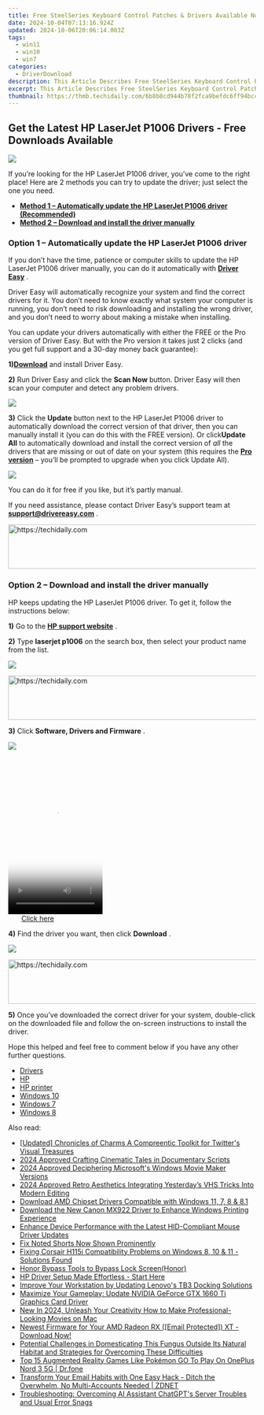 ```yaml
---
title: Free SteelSeries Keyboard Control Patches & Drivers Available Now!
date: 2024-10-04T07:13:16.924Z
updated: 2024-10-06T20:06:14.003Z
tags:
  - win11
  - win10
  - win7
categories:
  - DriverDownload
description: This Article Describes Free SteelSeries Keyboard Control Patches & Drivers Available Now!
excerpt: This Article Describes Free SteelSeries Keyboard Control Patches & Drivers Available Now!
thumbnail: https://thmb.techidaily.com/6b8b8cd944b78f2fca9befdc6ff94bcc8ad2bce093f59dcdf2b6479e3403f82d.jpg
---
```


## Get the Latest HP LaserJet P1006 Drivers - Free Downloads Available

![](https://images.drivereasy.com/wp-content/uploads/2019/11/2019-11-22_10-19-26.jpg)

 If you’re looking for the HP LaserJet P1006 driver, you’ve come to the right place! Here are 2 methods you can try to update the driver; just select the one you need.

* **[Method 1 – Automatically update the HP LaserJet P1006 driver (Recommended)](https://www.drivereasy.com/knowledge/hp-laserjet-p1006-driver-download/#a)**
* **[Method 2 – Download and install the driver manually](https://tools.techidaily.com/drivereasy/download/)**

### Option 1 – Automatically update the HP LaserJet P1006 driver

 If you don’t have the time, patience or computer skills to update the HP LaserJet P1006 driver manually, you can do it automatically with **[Driver Easy](https://tools.techidaily.com/drivereasy/download/)**  .

 Driver Easy will automatically recognize your system and find the correct drivers for it. You don’t need to know exactly what system your computer is running, you don’t need to risk downloading and installing the wrong driver, and you don’t need to worry about making a mistake when installing.

 You can update your drivers automatically with either the FREE or the Pro version of Driver Easy. But with the Pro version it takes just 2 clicks (and you get full support and a 30-day money back guarantee):

 **1)[Download](https://tools.techidaily.com/drivereasy/download/)**  and install Driver Easy.

**2)** Run Driver Easy and click the **Scan Now** button. Driver Easy will then scan your computer and detect any problem drivers.

![](https://images.drivereasy.com/wp-content/uploads/2019/11/2019-11-22_10-19-51.jpg)

**3)** Click the **Update**  button next to the HP LaserJet P1006 driver to automatically download the correct version of that driver, then you can manually install it (you can do this with the FREE version). Or click**Update All** to automatically download and install the correct version of _all_  the drivers that are missing or out of date on your system (this requires the **[Pro version](https://tools.techidaily.com/drivereasy/download/)**  – you’ll be prompted to upgrade when you click Update All).

![](https://images.drivereasy.com/wp-content/uploads/2019/11/2019-11-22_10-19-56.jpg)

 You can do it for free if you like, but it’s partly manual.

 If you need assistance, please contact Driver Easy’s support team at [**support@drivereasy.com**](https://tools.techidaily.com/drivereasy/download/) .

<!-- affiliate ads begin -->
<a href="https://appsumo.8odi.net/c/5597632/2144275/7443" target="_top" id="2144275">
  <img src="//a.impactradius-go.com/display-ad/7443-2144275" border="0" alt="https://techidaily.com" width="728" height="90"/>
</a>
<img height="0" width="0" src="https://appsumo.8odi.net/i/5597632/2144275/7443" style="position:absolute;visibility:hidden;" border="0" />
<!-- affiliate ads end -->

### Option 2 – Download and install the driver manually

 HP keeps updating the HP LaserJet P1006 driver. To get it, follow the instructions below:

**1)** Go to the **[HP support website](https://support.hp.com/us-en)**  .

**2)**  Type **laserjet p1006**  on the search box, then select your product name from the list.

![](https://images.drivereasy.com/wp-content/uploads/2019/11/2019-11-22_10-20-24-2-1024x317.jpg)

<!-- affiliate ads begin -->
<a href="https://appsumo.8odi.net/c/5597632/2144283/7443" target="_top" id="2144283">
  <img src="//a.impactradius-go.com/display-ad/7443-2144283" border="0" alt="https://techidaily.com" width="600" height="90"/>
</a>
<img height="0" width="0" src="https://appsumo.8odi.net/i/5597632/2144283/7443" style="position:absolute;visibility:hidden;" border="0" />
<!-- affiliate ads end -->

**3)**  Click **Software, Drivers and Firmware** .

![](https://images.drivereasy.com/wp-content/uploads/2019/11/2019-11-22_10-20-28-1-1024x762.jpg)

<!-- affiliate ads begin -->
<span id="1702748">
					<video width="192" height="320" style="cursor:pointer"
           poster="//a.impactradius-go.com/display-clicktoplayimage/1702748.png"
           onclick="if(!this.playClicked){this.play();this.setAttribute('controls',true);this.playClicked=true;}">
	   <source src="//a.impactradius-go.com/display-ad/18544-1702748">
	   <img src="//a.impactradius-go.com/display-clicktoplayimage/1702748.png" style="border: none; height: 100%; width: 100%; object-fit: contain">
	</video>
	<div style="width:120px;text-align:center"><a href="javascript:window.open(decodeURIComponent('https%3A%2F%2Ftwopages.pxf.io%2Fc%2F5597632%2F1702748%2F18544'), '_blank');void(0);">Click here</a></div>
</span>
<img height="0" width="0" src="https://imp.pxf.io/i/5597632/1702748/18544" style="position:absolute;visibility:hidden;" border="0" />
<!-- affiliate ads end -->

**4)** Find the driver you want, then click **Download** .

![](https://images.drivereasy.com/wp-content/uploads/2019/11/2019-11-22_10-20-34-1.jpg)

<!-- affiliate ads begin -->
<a href="https://appsumo.8odi.net/c/5597632/2130869/7443" target="_top" id="2130869">
  <img src="//a.impactradius-go.com/display-ad/7443-2130869" border="0" alt="https://techidaily.com" width="600" height="90"/>
</a>
<img height="0" width="0" src="https://appsumo.8odi.net/i/5597632/2130869/7443" style="position:absolute;visibility:hidden;" border="0" />
<!-- affiliate ads end -->

**5)**  Once you’ve downloaded the correct driver for your system, double-click on the downloaded file and follow the on-screen instructions to install the driver.

 Hope this helped and feel free to comment below if you have any other further questions.

* [Drivers](https://tools.techidaily.com/drivereasy/download/)
* [HP](https://tools.techidaily.com/drivereasy/download/)
* [HP printer](https://tools.techidaily.com/drivereasy/download/)
* [Windows 10](https://tools.techidaily.com/drivereasy/download/)
* [Windows 7](https://tools.techidaily.com/drivereasy/download/)
* [Windows 8](https://tools.techidaily.com/drivereasy/download/)

<ins class="adsbygoogle"
     style="display:block"
     data-ad-format="autorelaxed"
     data-ad-client="ca-pub-7571918770474297"
     data-ad-slot="1223367746"></ins>

<ins class="adsbygoogle"
     style="display:block"
     data-ad-client="ca-pub-7571918770474297"
     data-ad-slot="8358498916"
     data-ad-format="auto"
     data-full-width-responsive="true"></ins>

<span class="atpl-alsoreadstyle">Also read:</span>
<div><ul>
<li><a href="https://twitter-clips.techidaily.com/updated-chronicles-of-charms-a-compreentic-toolkit-for-twitters-visual-treasures/"><u>[Updated] Chronicles of Charms A Compreentic Toolkit for Twitter's Visual Treasures</u></a></li>
<li><a href="https://fox-info.techidaily.com/2024-approved-crafting-cinematic-tales-in-documentary-scripts/"><u>2024 Approved Crafting Cinematic Tales in Documentary Scripts</u></a></li>
<li><a href="https://fox-hovers.techidaily.com/2024-approved-deciphering-microsofts-windows-movie-maker-versions/"><u>2024 Approved Deciphering Microsoft's Windows Movie Maker Versions</u></a></li>
<li><a href="https://extra-skills.techidaily.com/2024-approved-retro-aesthetics-integrating-yesterdays-vhs-tricks-into-modern-editing/"><u>2024 Approved Retro Aesthetics Integrating Yesterday’s VHS Tricks Into Modern Editing</u></a></li>
<li><a href="https://driver-download.techidaily.com/download-amd-chipset-drivers-compatible-with-windows-11-7-8-and-81/"><u>Download AMD Chipset Drivers Compatible with Windows 11, 7, 8 & 8.1</u></a></li>
<li><a href="https://driver-download.techidaily.com/download-the-new-canon-mx922-driver-to-enhance-windows-printing-experience/"><u>Download the New Canon MX922 Driver to Enhance Windows Printing Experience</u></a></li>
<li><a href="https://driver-download.techidaily.com/enhance-device-performance-with-the-latest-hid-compliant-mouse-driver-updates/"><u>Enhance Device Performance with the Latest HID-Compliant Mouse Driver Updates</u></a></li>
<li><a href="https://youtube-blog.techidaily.com/oted-shorts-now-shown-prominently/"><u>Fix Noted Shorts Now Shown Prominently</u></a></li>
<li><a href="https://driver-download.techidaily.com/fixing-corsair-h115i-compatibility-problems-on-windows-8-10-and-11-solutions-found/"><u>Fixing Corsair H115i Compatibility Problems on Windows 8, 10 & 11 - Solutions Found</u></a></li>
<li><a href="https://phone-solutions.techidaily.com/honor-bypass-tools-to-bypass-lock-screen-honor-by-drfone-android-unlock-android-unlock/"><u>Honor Bypass Tools to Bypass Lock Screen(Honor)</u></a></li>
<li><a href="https://driver-download.techidaily.com/hp-driver-setup-made-effortless-start-here/"><u>HP Driver Setup Made Effortless - Start Here</u></a></li>
<li><a href="https://driver-download.techidaily.com/improve-your-workstation-by-updating-lenovos-tb3-docking-solutions/"><u>Improve Your Workstation by Updating Lenovo's TB3 Docking Solutions</u></a></li>
<li><a href="https://driver-download.techidaily.com/maximize-your-gameplay-update-nvidia-geforce-gtx-1660-ti-graphics-card-driver/"><u>Maximize Your Gameplay: Update NVIDIA GeForce GTX 1660 Ti Graphics Card Driver</u></a></li>
<li><a href="https://ai-driven-video-production.techidaily.com/new-in-2024-unleash-your-creativity-how-to-make-professional-looking-movies-on-mac/"><u>New In 2024, Unleash Your Creativity How to Make Professional-Looking Movies on Mac</u></a></li>
<li><a href="https://driver-download.techidaily.com/newest-firmware-for-your-amd-radeon-rx-email-protected-xt-download-now/"><u>Newest Firmware for Your AMD Radeon RX ([Email Protected]) XT - Download Now!</u></a></li>
<li><a href="https://driver-download.techidaily.com/potential-challenges-in-domesticating-this-fungus-outside-its-natural-habitat-and-strategies-for-overcoming-these-difficulties/"><u>Potential Challenges in Domesticating This Fungus Outside Its Natural Habitat and Strategies for Overcoming These Difficulties</u></a></li>
<li><a href="https://android-pokemon-go.techidaily.com/top-15-augmented-reality-games-like-pokemon-go-to-play-on-oneplus-nord-3-5g-drfone-by-drfone-virtual-android/"><u>Top 15 Augmented Reality Games Like Pokémon GO To Play On OnePlus Nord 3 5G | Dr.fone</u></a></li>
<li><a href="https://eaxpv-info.techidaily.com/transform-your-email-habits-with-one-easy-hack-ditch-the-overwhelm-no-multi-accounts-needed-zdnet/"><u>Transform Your Email Habits with One Easy Hack - Ditch the Overwhelm, No Multi-Accounts Needed | ZDNET</u></a></li>
<li><a href="https://some-techniques.techidaily.com/troubleshooting-overcoming-ai-assistant-chatgpts-server-troubles-and-usual-error-snags/"><u>Troubleshooting: Overcoming AI Assistant ChatGPT's Server Troubles and Usual Error Snags</u></a></li>
</ul></div>

